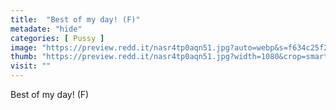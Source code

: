 ```yaml
---
title:  "Best of my day! (F)"
metadate: "hide"
categories: [ Pussy ]
image: "https://preview.redd.it/nasr4tp0aqn51.jpg?auto=webp&s=f634c25f2bb4635676d5b54235df506b28304476"
thumb: "https://preview.redd.it/nasr4tp0aqn51.jpg?width=1080&crop=smart&auto=webp&s=92510db9903b335d29c2b526d45289a7c7cbe824"
visit: ""
---
```

Best of my day! (F)
